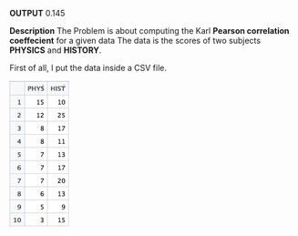 **OUTPUT**
0.145



**Description**
The Problem is about computing the Karl **Pearson correlation coeffecient** for a given data The data is the scores of two subjects **PHYSICS** and **HISTORY**.

First of all, I put the data inside a CSV file.

![The data table](data.jpg)
